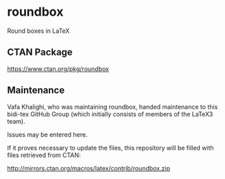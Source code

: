 # roundbox
Round boxes in LaTeX

## CTAN Package
 https://www.ctan.org/pkg/roundbox



## Maintenance
Vafa Khalighi, who was maintaining roundbox, handed maintenance to this bidi-tex
GitHub Group (which initially consists of members of the LaTeX3 team).

Issues may be entered here.

If it proves necessary to update the files, this repository will
be filled with files retrieved from CTAN:

http://mirrors.ctan.org/macros/latex/contrib/roundbox.zip


